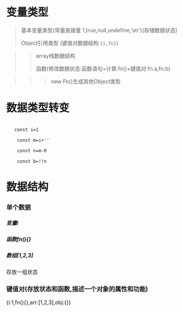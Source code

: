 

# 变量类型



> 基本变量类型(常量直接量 1,true,null,undefine,'str')(存储数据状态)
>
>
> Object引用类型 (键值对数据结构  `{i,fn}`)
>

>>
>> array栈数据结构
>> 
>> 函数(修改数据状态:函数语句+计算:fn()+键值对:fn.a,fn.b)

>> 
>> >new Fn()生成其他Object类型


# 数据类型转变

```

   const i=1

    const m=i+''

    const n=m-0

    const b=!!n
```



# 数据结构

### 单个数据

#####  变量i

##### 函数fn(){}

##### 数组[1,2,3]

存放一组状态

### 键值对(存放状态和函数,描述一个对象的属性和功能)

{i:1,fn(){},arr:[1,2,3],obj:{}}




